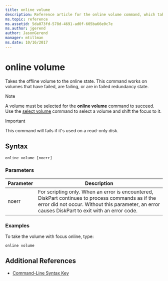 ```yaml
---
title: online volume
description: Reference article for the online volume command, which takes the offline volume to the online state.
ms.topic: reference
ms.assetid: 5da073fd-578d-4691-ad0f-605ba66e0c7e
ms.author: jgerend
author: JasonGerend
manager: mtillman
ms.date: 10/16/2017
---
```


# online volume

Takes the offline volume to the online state. This command works on volumes that have failed, are failing, or are in failed redundancy state.

> [!NOTE]
> A volume must be selected for the **online volume** command to succeed. Use the [select volume](select-volume.md) command to select a volume and shift the focus to it.

> [!IMPORTANT]
> This command will fails if it's used on a read-only disk.

## Syntax

```
online volume [noerr]
```

### Parameters

| Parameter | Description |
|--|--|
| noerr | For scripting only. When an error is encountered, DiskPart continues to process commands as if the error did not occur. Without this parameter, an error causes DiskPart to exit with an error code. |

### Examples

To take the volume with focus online, type:

```
online volume
```

## Additional References

- [Command-Line Syntax Key](command-line-syntax-key.md)
